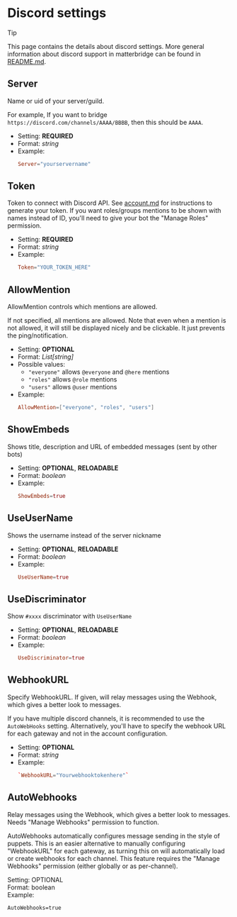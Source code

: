# Discord settings

> [!TIP]
> This page contains the details about discord settings. More general information about discord support in matterbridge can be found in [README.md](README.md).

## Server

Name or uid of your server/guild.

For example, If you want to bridge `https://discord.com/channels/AAAA/BBBB`, then this should be `AAAA`.

- Setting: **REQUIRED**
- Format: *string*
- Example:
  ```toml
  Server="yourservername"
  ```

## Token

Token to connect with Discord API. See [account.md](account.md) for
instructions to generate your token. If you want roles/groups mentions to be
shown with names instead of ID, you'll need to give your bot the "Manage Roles"
permission.

- Setting: **REQUIRED**
- Format: *string*
- Example:
  ```toml
  Token="YOUR_TOKEN_HERE"
  ```

## AllowMention

AllowMention controls which mentions are allowed.

If not specified, all mentions are allowed. Note that even when a mention is
not allowed, it will still be displayed nicely and be clickable. It just
prevents the ping/notification.

- Setting: **OPTIONAL**
- Format: *List[string]*
- Possible values:
  - `"everyone"` allows `@everyone` and `@here` mentions
  - `"roles"` allows `@role` mentions
  - `"users"` allows `@user` mentions
- Example:
  ```toml
  AllowMention=["everyone", "roles", "users"]
  ```

## ShowEmbeds

Shows title, description and URL of embedded messages (sent by other bots)

- Setting: **OPTIONAL**, **RELOADABLE**
- Format: *boolean*
- Example:
  ```toml
  ShowEmbeds=true
  ```

## UseUserName

Shows the username instead of the server nickname

- Setting: **OPTIONAL**, **RELOADABLE**
- Format: *boolean*
- Example:
  ```toml
  UseUserName=true
  ```

## UseDiscriminator

Show `#xxxx` discriminator with `UseUserName`

- Setting: **OPTIONAL**, **RELOADABLE**
- Format: *boolean*
- Example:
  ```toml
  UseDiscriminator=true
  ```

## WebhookURL

Specify WebhookURL. If given, will relay messages using the Webhook, which
gives a better look to messages.

If you have multiple discord channels, it is recommended to use the
`AutoWebHooks` setting. Alternatively, you'll have to specify the webhook URL
for each gateway and not in the account configuration.

- Setting: **OPTIONAL**
- Format: *string*
- Example:
  ```toml
  `WebhookURL="Yourwebhooktokenhere"` 

## AutoWebhooks

Relay messages using the Webhook, which gives a better look to messages. Needs "Manage Webhooks" permission to function.

AutoWebhooks automatically configures message sending in the style of puppets.
This is an easier alternative to manually configuring "WebhookURL" for each gateway,
as turning this on will automatically load or create webhooks for each channel.
This feature requires the "Manage Webhooks" permission (either globally or as per-channel).


Setting: OPTIONAL \
Format: boolean \
Example:

`AutoWebhooks=true`
